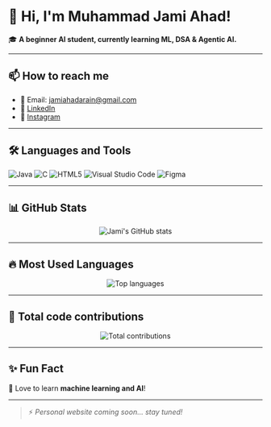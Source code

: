 # 👋 **Hi, I'm Muhammad Jami Ahad!**
🎓 **A beginner AI student, currently learning ML, DSA & Agentic AI.**

---

## 📫 **How to reach me**
- 📧 Email: jamiahadarain@gmail.com
- 💼 [LinkedIn](https://www.linkedin.com/in/jami-ahad-a12977330)
- 📸 [Instagram](https://www.instagram.com/jamigotnolife)

---

## 🛠 **Languages and Tools**
![Java](https://img.shields.io/badge/Java-007396?style=for-the-badge&logo=java&logoColor=white)
![C](https://img.shields.io/badge/C-00599C?style=for-the-badge&logo=c&logoColor=white)
![HTML5](https://img.shields.io/badge/HTML5-E34F26?style=for-the-badge&logo=html5&logoColor=white)
![Visual Studio Code](https://img.shields.io/badge/VSCode-007ACC?style=for-the-badge&logo=visual-studio-code&logoColor=white)
![Figma](https://img.shields.io/badge/Figma-F24E1E?style=for-the-badge&logo=figma&logoColor=white)

---

## 📊 **GitHub Stats**
<p align="center">
  <img src="https://github-readme-stats.vercel.app/api?username=Jami436&show_icons=true&theme=radical" alt="Jami's GitHub stats"/>
</p>

---

## 🔥 **Most Used Languages**
<p align="center">
  <img src="https://github-readme-stats.vercel.app/api/top-langs/?username=Jami436&layout=compact&theme=radical" alt="Top languages"/>
</p>

---

## 🧰 **Total code contributions**
<p align="center">
  <img src="https://github-contributor-stats.vercel.app/api?username=Jami436&show_icons=true&theme=radical" alt="Total contributions"/>
</p>

---

## ✨ **Fun Fact**
🤖 Love to learn **machine learning and AI**!

---

> ⚡ *Personal website coming soon... stay tuned!*
